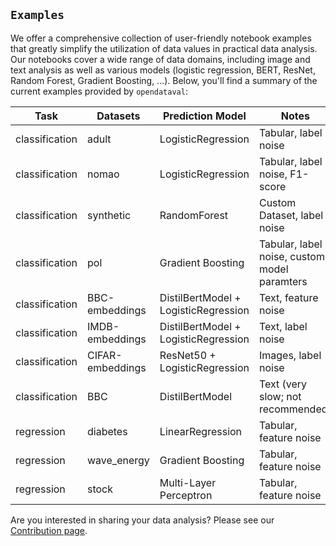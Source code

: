 ## `Examples`
We offer a comprehensive collection of user-friendly notebook examples that greatly simplify the utilization of data values in practical data analysis. Our notebooks cover a wide range of data domains, including image and text analysis as well as various models (logistic regression, BERT, ResNet, Random Forest, Gradient Boosting, ...). Below, you'll find a summary of the current examples provided by `opendataval`:

| Task | Datasets | Prediction Model | Notes |
|---------|--------|-------|-------|
| classification | adult | LogisticRegression | Tabular, label noise |
| classification | nomao | LogisticRegression | Tabular, label noise, F1-score |
| classification | synthetic | RandomForest | Custom Dataset, label noise |
| classification | pol | Gradient Boosting | Tabular, label noise, custom model paramters |
| classification | BBC-embeddings | DistilBertModel + LogisticRegression | Text, feature noise |
| classification | IMDB-embeddings | DistilBertModel + LogisticRegression | Text, label noise |
| classification | CIFAR-embeddings | ResNet50 + LogisticRegression | Images, label noise |
| classification | BBC | DistilBertModel | Text (very slow; not recommended) |
| regression | diabetes | LinearRegression | Tabular, feature noise |
| regression | wave_energy | Gradient Boosting | Tabular, feature noise |
| regression | stock | Multi-Layer Perceptron | Tabular, feature noise |

Are you interested in sharing your data analysis? Please see our [Contribution page](https://github.com/opendataval/opendataval/blob/main/CONTRIBUTING.md).